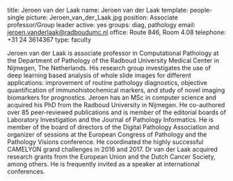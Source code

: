 title: Jeroen van der Laak
name: Jeroen van der Laak
template: people-single
picture: Jeroen_van_der_Laak.jpg
position: Associate professor/Group leader
active: yes
groups: diag, pathology
email: jeroen.vanderlaak@radboudumc.nl
office: Route 846, Room 4.08
telephone: +31 24 3614367
type: faculty

Jeroen van der Laak is associate professor in Computational Pathology at the Department of Pathology of the Radboud University Medical Center in Nijmegen, The Netherlands. His research group investigates the use of deep learning based analysis of whole slide images for different applications: improvement of routine pathology diagnostics, objective quantification of immunohistochemical markers, and study of novel imaging biomarkers for prognostics. Jeroen has an MSc in computer science and acquired his PhD from the Radboud University in Nijmegen. He co-authored over 85 peer-reviewed publications and is member of the editorial boards of Laboratory Investigation and the Journal of Pathology Informatics. He is member of the board of directors of the Digital Pathology Association and organizer of sessions at the European Congress of Pathology and the Pathology Visions conference. He coordinated the highly successful CAMELYON grand challenges in 2016 and 2017. Dr van der Laak acquired research grants from the European Union and the Dutch Cancer Society, among others. He is frequently invited as a speaker at international conferences.
